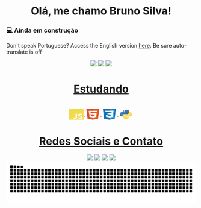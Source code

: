 <h1 style="text-align: center;">Olá, me chamo Bruno Silva!</h1>
<h3>💻 Ainda em construção</h3>

Don't speak Portuguese? Access the English version [here](https://github.com/ibrunosilva/ibrunosilva/blob/main/README-en.md). Be sure auto-translate is off <br>

<!--
Dashboard de status do Github
-->

<!--
<div align="center">
<h1 align="center">⚙Git Stats</h1>
-->

 <div align="center">
    <a href="https://github.com/ibrunosilva"><img width="60%" src="https://github-readme-stats.vercel.app/api?username=ibrunosilva&hide=&count_private=true&bg_color=0D1117&theme=codeSTACKr&hide_border=true&show_icons=true"/></a>
    <a href="https://github.com/ibrunosilva"><img width="38.25%" src="https://github-readme-stats.vercel.app/api/top-langs/?username=ibrunosilva&langs_count=10&count_private=true&layout=compact&theme=codeSTACKr&hide_border=true&bg_color=0D1117"/></a>
    <a href="https://github.com/ibrunosilva"><img src="https://github-profile-trophy.vercel.app/?username=ibrunosilva&theme=juicyfresh&no-frame=true&row=1&&margin-w=20&no-bg=true"</a>
 </div>
 
<!--
O que estou estudando atualmente
-->
   <h1 align="center">Estudando</h1>
<div style="display: inline_block": align=center><br>
  <img align="center" alt="Bruno-Js" height="30" width="40" src="https://raw.githubusercontent.com/devicons/devicon/master/icons/javascript/javascript-plain.svg">
  <img align="center" alt="Bruno-HTML" height="30" width="40" src="https://raw.githubusercontent.com/devicons/devicon/master/icons/html5/html5-original.svg">
  <img align="center" alt="Bruno-CSS" height="30" width="40" src="https://raw.githubusercontent.com/devicons/devicon/master/icons/css3/css3-original.svg">
  <img align="center" alt="Bruno-Python" height="30" width="40" src="https://raw.githubusercontent.com/devicons/devicon/master/icons/python/python-original.svg">
</div>

<!--
Minhas Redes Sociais
-->
 <h1 align="center">Redes Sociais e Contato</h1>
<div align="center">
  <a href="https://www.linkedin.com/in/contatobrunosilva" target="_blank"><img src="https://img.shields.io/badge/-LinkedIn-%230077B5?style=for-the-badge&logo=linkedin&logoColor=white" target="_blank"></a>
  <a href="https://instagram.com/ibrunosilva" target="_blank"><img src="https://img.shields.io/badge/-Instagram-%23E4405F?style=for-the-badge&logo=instagram&logoColor=white" target="_blank"></a>
  <a href="https://wa.me/5581997005009" target="_blank"><img src="https://img.shields.io/badge/WhatsApp-25D366?style=for-the-badge&logo=whatsapp&logoColor=white"></a>
  <a href = "mailto:contato.brunosilva@gmail.com"><img src="https://img.shields.io/badge/-Gmail-%23333?style=for-the-badge&logo=gmail&logoColor=white" target="_blank"></a>
   <!---
  <a href="https://discord.gg/G9GPg5SA75" target="_blank"><img src="https://img.shields.io/badge/Discord-7289DA?style=for-the-badge&logo=discord&logoColor=white" target="_blank"></a> 
  --->
 
  <picture>
  <source media="(prefers-color-scheme: dark)" srcset="https://raw.githubusercontent.com/ibrunosilva/ibrunosilva/output/github-contribution-grid-snake-dark.svg">
  <source media="(prefers-color-scheme: light)" srcset="https://raw.githubusercontent.com/ibrunosilva/ibrunosilva/output/github-contribution-grid-snake.svg">
  <img alt="github contribution grid snake animation" src="https://raw.githubusercontent.com/ibrunosilva/ibrunosilva/output/github-contribution-grid-snake.svg">
</picture>
 
</div>
